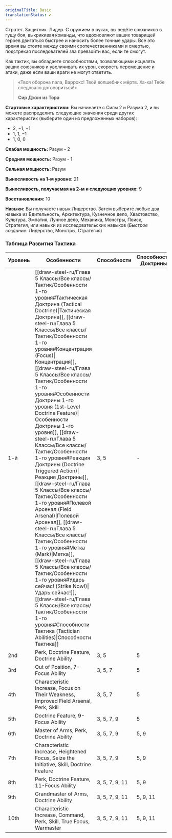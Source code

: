 ```yaml
---
originalTitle: Basic
translationStatus: ✔️
---
```


Стратег. Защитник. Лидер. С оружием в руках, вы ведёте союзников в гущу боя, выкрикивая команды, что вдохновляют ваших товарищей героев двигаться быстрее и наносить более точные удары. Все это время вы стоите между своими соотечественниками и смертью, подстрекая последователей зла превзойти вас, если те смогут.

Как тактик, вы обладаете способностями, позволяющими исцелять ваших союзников и увеличивать их урон, скорость перемещение и атаки, даже если ваши враги не могут ответить.

> «Твоя оборона пала, Варрокс! Твой волшебник мёртв. Ха-ха! Тебе следовало договориться!»
>
> **Сир Джон из Тора**


**Стартовые характеристики:** Вы начинаете с Силы 2 и Разума 2, и вы можете распределить следующие значения среди других характеристик (выберите один из предложенных наборов):  
- 2, −1, −1
- 1, 1, −1
- 1, 0, 0

**Слабая мощность:** Разум - 2

**Средняя мощность:** Разум - 1

**Cильная мощность:** Разум

**Выносливость на 1-м уровне:** 21

**Выносливость, получаемая на 2-м и следующих уровнях:** 9

**Восстановления:** 10

**Навыки:** Вы получаете навык Лидерство. Затем выберите любые два навыка из Бдительность, Архитектура, Кузнечное дело, Хвастовство, Культура, Эмпатия, Лучное дело, Механика, Монстры, Поиск, Стратегия, или навыки из исследовательских навыков (_Быстрое создание:_ Лидерство, Монстры, Стратегия)

### Таблица Развития Тактика

| Уровень | Особенности                                                                                                                                                                                                                                                                                                                                                                                                                                                                                                                                                                                                                                    | Способности    | Способности Доктрины |
| ------- | ---------------------------------------------------------------------------------------------------------------------------------------------------------------------------------------------------------------------------------------------------------------------------------------------------------------------------------------------------------------------------------------------------------------------------------------------------------------------------------------------------------------------------------------------------------------------------------------------------------------------------------------------- | -------------- | -------------------- |
| 1-й     | [[draw-steel-ru/Глава 5 Классы/Все классы/Тактик/Особенности 1-го уровня#Тактическая Доктрина (Tactical Doctrine)\|Тактическая Доктрина]], [[draw-steel-ru/Глава 5 Классы/Все классы/Тактик/Особенности 1-го уровня#Концентрация (Focus)\|Концентрация]], [[draw-steel-ru/Глава 5 Классы/Все классы/Тактик/Особенности 1-го уровня#Особенности Доктрины 1-го уровня (1st-Level Doctrine Feature)\|Особенности Доктрины 1-го уровня]], [[draw-steel-ru/Глава 5 Классы/Все классы/Тактик/Особенности 1-го уровня#Реакция Доктрины (Doctrine Triggered Action)\|Реакция Доктрины]], [[draw-steel-ru/Глава 5 Классы/Все классы/Тактик/Особенности 1-го уровня#Полевой Арсенал (Field Arsenal)\|Полевой Арсенал]], [[draw-steel-ru/Глава 5 Классы/Все классы/Тактик/Особенности 1-го уровня#Метка (Mark)\|Метка]], [[draw-steel-ru/Глава 5 Классы/Все классы/Тактик/Особенности 1-го уровня#Ударь сейчас! (Strike Now!)\|Ударь сейчас!]], [[draw-steel-ru/Глава 5 Классы/Все классы/Тактик/Особенности 1-го уровня#Способности Тактика (Tactician Abilities)\|Способности Тактика]] | 3, 5           | -                    |
| 2nd     | Perk, Doctrine Feature, Doctrine Ability                                                                                                                                                                                                                                                                                                                                                                                                                                                                                                                                                                                                       | 3, 5           | 5                    |
| 3rd     | Out of Position, 7-Focus Ability                                                                                                                                                                                                                                                                                                                                                                                                                                                                                                                                                                                                               | 3, 5, 7        | 5                    |
| 4th     | Characteristic Increase, Focus on Their Weakness, Improved Field Arsenal, Perk, Skill                                                                                                                                                                                                                                                                                                                                                                                                                                                                                                                                                          | 3, 5, 7        | 5                    |
| 5th     | Doctrine Feature, 9-Focus Ability                                                                                                                                                                                                                                                                                                                                                                                                                                                                                                                                                                                                              | 3, 5, 7, 9     | 5                    |
| 6th     | Master of Arms, Perk, Doctrine Ability                                                                                                                                                                                                                                                                                                                                                                                                                                                                                                                                                                                                         | 3, 5, 7, 9     | 5, 9                 |
| 7th     | Characteristic Increase, Heightened Focus, Seize the Initiative, Skill, Doctrine Feature                                                                                                                                                                                                                                                                                                                                                                                                                                                                                                                                                       | 3, 5, 7, 9     | 5, 9                 |
| 8th     | Perk, Doctrine Feature, 11-Focus Ability                                                                                                                                                                                                                                                                                                                                                                                                                                                                                                                                                                                                       | 3, 5, 7, 9, 11 | 5, 9                 |
| 9th     | Grandmaster of Arms, Doctrine Ability                                                                                                                                                                                                                                                                                                                                                                                                                                                                                                                                                                                                          | 3, 5, 7, 9, 11 | 5, 9, 11             |
| 10th    | Characteristic Increase, Command, Perk, Skill, True Focus, Warmaster                                                                                                                                                                                                                                                                                                                                                                                                                                                                                                                                                                           | 3, 5, 7, 9, 11 | 5, 9, 11             |

